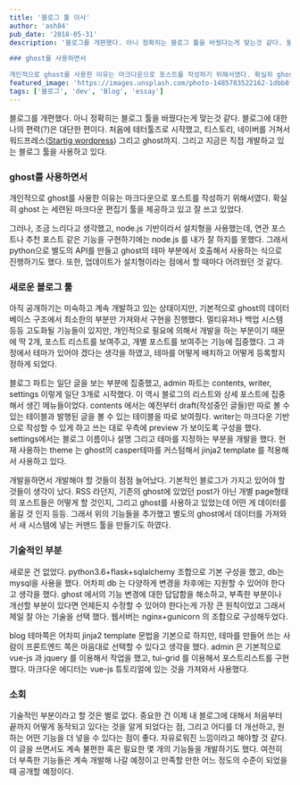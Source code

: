 ```yaml
---
title: '블로그 툴 이사'
author: 'ash84'
pub_date: '2018-05-31'
description: '블로그를 개편했다. 아니 정확히는 블로그 툴을 바꿨다는게 맞는것 같다. 블로그에 대한 나의 편력(?)은 대단한 편이다. 처음에 테터툴즈로 시작했고, 티스토리, 네이버를 거쳐서 워드프레스([Startig wordpress](https://ash84.net/2015/04/14/starting-wordpress/)) 그리고 ghost까지. 그리고 지금은 직접 개발하고 있는 블로그 툴을 사용하고 있다.

### ghost를 사용하면서 

개인적으로 ghost를 사용한 이유는 마크다운으로 포스트를 작성하기 위해서였다. 확실히 ghost 는'
featured_image: 'https://images.unsplash.com/photo-1485783522162-1dbb8ffcbe5b?ixlib=rb-0.3.5&ixid=eyJhcHBfaWQiOjEyMDd9&s=07553422992ab0c7130ba7f13ac09cbc&auto=format&fit=crop&w=1655&q=80'
tags: ['블로그', 'dev', 'Blog', 'essay']
---
```


블로그를 개편했다. 아니 정확히는 블로그 툴을 바꿨다는게 맞는것 같다. 블로그에 대한 나의 편력(?)은 대단한 편이다. 처음에 테터툴즈로 시작했고, 티스토리, 네이버를 거쳐서 워드프레스([Startig wordpress](https://ash84.net/2015/04/14/starting-wordpress/)) 그리고 ghost까지. 그리고 지금은 직접 개발하고 있는 블로그 툴을 사용하고 있다.

### ghost를 사용하면서 

개인적으로 ghost를 사용한 이유는 마크다운으로 포스트를 작성하기 위해서였다. 확실히 ghost 는 세련된 마크다운 편집기 툴을 제공하고 있고 잘 쓰고 있었다. 

그러나, 조금 느리다고 생각했고, node.js 기반이라서 설치형을 사용했는데, 연관 포스트나 추천 포스트 같은 기능을 구현하기에는 node.js 를 내가 잘 하지를 못했다. 그래서 python으로 별도의 API를 만들고 ghost의 테마 부분에서 호출해서 사용하는 식으로 진행하기도 했다. 또한, 업데이트가 설치형이라는 점에서 할 때마다 어려웠던 것 같다. 

### 새로운 블로그 툴

아직 공개하기는 미숙하고 계속 개발하고 있는 상태이지만, 기본적으로 ghost의 데이터베이스 구조에서 최소한의 부분만 가져와서 구현을 진행했다. 멀티유저나 백업 시스템 등등 고도화될 기능들이 있지만, 개인적으로 필요에 의해서 개발을 하는 부분이기 때문에 딱 2개, 포스트 리스트를 보여주고, 개별 포스트를 보여주는 기능에 집중했다. 그 과정에서 테마가 있어야 겠다는 생각을 하였고, 테마를 어떻게 배치하고 어떻게 등록할지 정하게 되었다.  

블로그 파트는 일단 글을 보는 부분에 집중했고, admin 파트는 contents, writer, settings 이렇게 일단 3개로 시작했다. 이 역시 블로그의 리스트와 상세 포스트에 집중해서 생긴 메뉴들이었다. contents 에서는 예전부터 draft(작성중인 글들)만 따로 볼 수 있는 테이블과 발행된 글을 볼 수 있는 테이블을 따로 보여줬다. writer는 마크다운 기반으로 작성할 수 있게 하고 쓰는 대로 우측에 preview 가 보이도록 구성을 했다. settings에서는 블로그 이름이나 설명 그리고 테마를 지정하는 부분을 개발을 했다. 현재 사용하는 theme 는 ghost의 casper테마를 커스텀해서 jinja2 template 를 적용해서 사용하고 있다. 

개발을하면서 개발해야 할 것들이 점점 늘어났다. 기본적인 블로그가 가지고 있어야 할 것들이 생각이 났다.  RSS 라던지, 기존의 ghost에 있었던 post가 아닌 개별 page형태의 포스트들은 어떻게 할 것인지, 그리고 ghost를 사용하고 있었는데 어떤 게 데이터를 옮길 것 인지 등등. 그래서 위의 기능들을 추가했고 별도의 ghost에서 데이터를 가져와서 새 시스템에 넣는 커맨드 툴을 만들기도 하였다. 

### 기술적인 부분

새로운 건 없었다. python3.6+flask+sqlalchemy 조합으로 기본 구성을 했고, db는 mysql을 사용을 했다. 어차피 db 는 다양하게 변경을 차후에는 지원할 수 있어야 한다고 생각을 했다. ghost 에서의 기능 변경에 대한 답답함을 해소하고, 부족한 부분이나 개선할 부분이 있다면 언제든지 수정할 수 있어야 한다는게 가장 큰 원칙이었고 그래서 제일 잘 아는 기술을 선택 했다. 웹서버는 nginx+gunicorn 의 조합으로 구성해두었다. 

blog 테마쪽은 어차피 jinja2 template 문법을 기본으로 하지만, 테마를 만들어 쓰는 사람이 프론트엔드 쪽은 마음대로 선택할 수 있다고 생각을 했다. admin 은 기본적으로 vue-js 과 jquery 를 이용해서 작업을 했고, tui-grid 를 이용해서 포스트리스트를 구현했다. 마크다운 에디터는 vue-js 튜토리얼에 있는 것을 가져와서 사용했다. 

### 소회 

기술적인 부분이라고 할 것은 별로 없다. 중요한 건 이제 내 블로그에 대해서 처음부터 끝까지 어떻게 동작되고 있다는 것을 알게 되었다는 점, 그리고 어디를 더 개선하고, 원하는 어떤 기능을 더 넣을 수 있다는 점이 좋다. 자유로워진 느낌이라고 해야할 것 같다. 이 글을 쓰면서도 계속 불편한 혹은 필요한 몇 개의 기능들을 개발하기도 했다. 여전히 더 부족한 기능들은 계속 개발해 나갈 예정이고 만족할 만한 어느 정도의 수준이 되었을 때 공개할 예정이다. 

